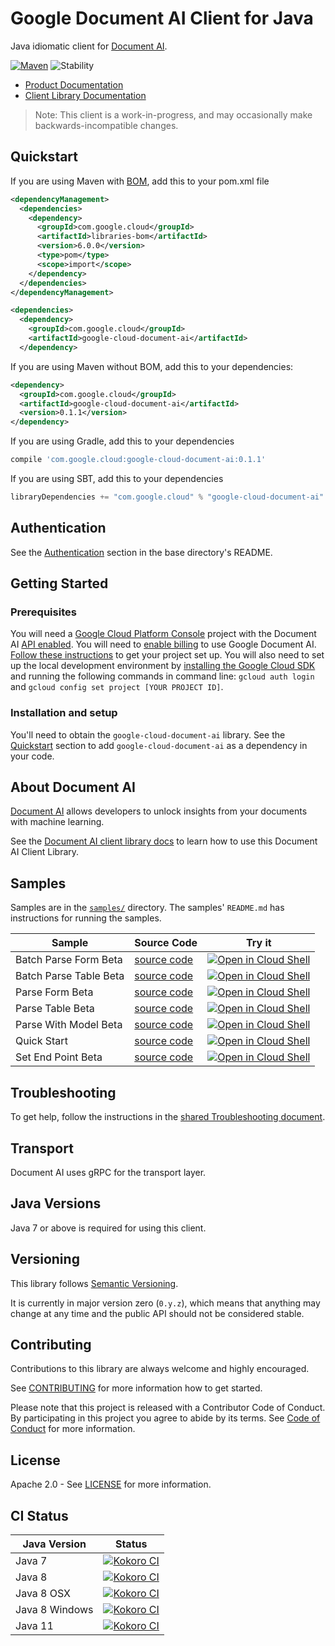 # Google Document AI Client for Java

Java idiomatic client for [Document AI][product-docs].

[![Maven][maven-version-image]][maven-version-link]
![Stability][stability-image]

- [Product Documentation][product-docs]
- [Client Library Documentation][javadocs]

> Note: This client is a work-in-progress, and may occasionally
> make backwards-incompatible changes.

## Quickstart

If you are using Maven with [BOM][libraries-bom], add this to your pom.xml file
```xml
<dependencyManagement>
  <dependencies>
    <dependency>
      <groupId>com.google.cloud</groupId>
      <artifactId>libraries-bom</artifactId>
      <version>6.0.0</version>
      <type>pom</type>
      <scope>import</scope>
    </dependency>
  </dependencies>
</dependencyManagement>

<dependencies>
  <dependency>
    <groupId>com.google.cloud</groupId>
    <artifactId>google-cloud-document-ai</artifactId>
  </dependency>

```

If you are using Maven without BOM, add this to your dependencies:

```xml
<dependency>
  <groupId>com.google.cloud</groupId>
  <artifactId>google-cloud-document-ai</artifactId>
  <version>0.1.1</version>
</dependency>

```

[//]: # ({x-version-update-start:google-cloud-document-ai:released})

If you are using Gradle, add this to your dependencies
```Groovy
compile 'com.google.cloud:google-cloud-document-ai:0.1.1'
```
If you are using SBT, add this to your dependencies
```Scala
libraryDependencies += "com.google.cloud" % "google-cloud-document-ai" % "0.1.1"
```
[//]: # ({x-version-update-end})

## Authentication

See the [Authentication][authentication] section in the base directory's README.

## Getting Started

### Prerequisites

You will need a [Google Cloud Platform Console][developer-console] project with the Document AI [API enabled][enable-api].
You will need to [enable billing][enable-billing] to use Google Document AI.
[Follow these instructions][create-project] to get your project set up. You will also need to set up the local development environment by
[installing the Google Cloud SDK][cloud-sdk] and running the following commands in command line:
`gcloud auth login` and `gcloud config set project [YOUR PROJECT ID]`.

### Installation and setup

You'll need to obtain the `google-cloud-document-ai` library.  See the [Quickstart](#quickstart) section
to add `google-cloud-document-ai` as a dependency in your code.

## About Document AI


[Document AI][product-docs] allows developers to unlock insights from your documents with machine learning.

See the [Document AI client library docs][javadocs] to learn how to
use this Document AI Client Library.





## Samples

Samples are in the [`samples/`](https://github.com/googleapis/java-document-ai/tree/master/samples) directory. The samples' `README.md`
has instructions for running the samples.

| Sample                      | Source Code                       | Try it |
| --------------------------- | --------------------------------- | ------ |
| Batch Parse Form Beta | [source code](https://github.com/googleapis/java-document-ai/blob/master/samples/snippets/src/main/java/documentai/v1beta2/BatchParseFormBeta.java) | [![Open in Cloud Shell][shell_img]](https://console.cloud.google.com/cloudshell/open?git_repo=https://github.com/googleapis/java-document-ai&page=editor&open_in_editor=samples/snippets/src/main/java/documentai/v1beta2/BatchParseFormBeta.java) |
| Batch Parse Table Beta | [source code](https://github.com/googleapis/java-document-ai/blob/master/samples/snippets/src/main/java/documentai/v1beta2/BatchParseTableBeta.java) | [![Open in Cloud Shell][shell_img]](https://console.cloud.google.com/cloudshell/open?git_repo=https://github.com/googleapis/java-document-ai&page=editor&open_in_editor=samples/snippets/src/main/java/documentai/v1beta2/BatchParseTableBeta.java) |
| Parse Form Beta | [source code](https://github.com/googleapis/java-document-ai/blob/master/samples/snippets/src/main/java/documentai/v1beta2/ParseFormBeta.java) | [![Open in Cloud Shell][shell_img]](https://console.cloud.google.com/cloudshell/open?git_repo=https://github.com/googleapis/java-document-ai&page=editor&open_in_editor=samples/snippets/src/main/java/documentai/v1beta2/ParseFormBeta.java) |
| Parse Table Beta | [source code](https://github.com/googleapis/java-document-ai/blob/master/samples/snippets/src/main/java/documentai/v1beta2/ParseTableBeta.java) | [![Open in Cloud Shell][shell_img]](https://console.cloud.google.com/cloudshell/open?git_repo=https://github.com/googleapis/java-document-ai&page=editor&open_in_editor=samples/snippets/src/main/java/documentai/v1beta2/ParseTableBeta.java) |
| Parse With Model Beta | [source code](https://github.com/googleapis/java-document-ai/blob/master/samples/snippets/src/main/java/documentai/v1beta2/ParseWithModelBeta.java) | [![Open in Cloud Shell][shell_img]](https://console.cloud.google.com/cloudshell/open?git_repo=https://github.com/googleapis/java-document-ai&page=editor&open_in_editor=samples/snippets/src/main/java/documentai/v1beta2/ParseWithModelBeta.java) |
| Quick Start | [source code](https://github.com/googleapis/java-document-ai/blob/master/samples/snippets/src/main/java/documentai/v1beta2/QuickStart.java) | [![Open in Cloud Shell][shell_img]](https://console.cloud.google.com/cloudshell/open?git_repo=https://github.com/googleapis/java-document-ai&page=editor&open_in_editor=samples/snippets/src/main/java/documentai/v1beta2/QuickStart.java) |
| Set End Point Beta | [source code](https://github.com/googleapis/java-document-ai/blob/master/samples/snippets/src/main/java/documentai/v1beta2/SetEndPointBeta.java) | [![Open in Cloud Shell][shell_img]](https://console.cloud.google.com/cloudshell/open?git_repo=https://github.com/googleapis/java-document-ai&page=editor&open_in_editor=samples/snippets/src/main/java/documentai/v1beta2/SetEndPointBeta.java) |



## Troubleshooting

To get help, follow the instructions in the [shared Troubleshooting document][troubleshooting].

## Transport

Document AI uses gRPC for the transport layer.

## Java Versions

Java 7 or above is required for using this client.

## Versioning


This library follows [Semantic Versioning](http://semver.org/).


It is currently in major version zero (``0.y.z``), which means that anything may change at any time
and the public API should not be considered stable.

## Contributing


Contributions to this library are always welcome and highly encouraged.

See [CONTRIBUTING][contributing] for more information how to get started.

Please note that this project is released with a Contributor Code of Conduct. By participating in
this project you agree to abide by its terms. See [Code of Conduct][code-of-conduct] for more
information.

## License

Apache 2.0 - See [LICENSE][license] for more information.

## CI Status

Java Version | Status
------------ | ------
Java 7 | [![Kokoro CI][kokoro-badge-image-1]][kokoro-badge-link-1]
Java 8 | [![Kokoro CI][kokoro-badge-image-2]][kokoro-badge-link-2]
Java 8 OSX | [![Kokoro CI][kokoro-badge-image-3]][kokoro-badge-link-3]
Java 8 Windows | [![Kokoro CI][kokoro-badge-image-4]][kokoro-badge-link-4]
Java 11 | [![Kokoro CI][kokoro-badge-image-5]][kokoro-badge-link-5]

[product-docs]: https://cloud.google.com/compute/docs/documentai/
[javadocs]: https://googleapis.dev/java/google-cloud-document-ai/latest/index.html
[kokoro-badge-image-1]: http://storage.googleapis.com/cloud-devrel-public/java/badges/java-document-ai/java7.svg
[kokoro-badge-link-1]: http://storage.googleapis.com/cloud-devrel-public/java/badges/java-document-ai/java7.html
[kokoro-badge-image-2]: http://storage.googleapis.com/cloud-devrel-public/java/badges/java-document-ai/java8.svg
[kokoro-badge-link-2]: http://storage.googleapis.com/cloud-devrel-public/java/badges/java-document-ai/java8.html
[kokoro-badge-image-3]: http://storage.googleapis.com/cloud-devrel-public/java/badges/java-document-ai/java8-osx.svg
[kokoro-badge-link-3]: http://storage.googleapis.com/cloud-devrel-public/java/badges/java-document-ai/java8-osx.html
[kokoro-badge-image-4]: http://storage.googleapis.com/cloud-devrel-public/java/badges/java-document-ai/java8-win.svg
[kokoro-badge-link-4]: http://storage.googleapis.com/cloud-devrel-public/java/badges/java-document-ai/java8-win.html
[kokoro-badge-image-5]: http://storage.googleapis.com/cloud-devrel-public/java/badges/java-document-ai/java11.svg
[kokoro-badge-link-5]: http://storage.googleapis.com/cloud-devrel-public/java/badges/java-document-ai/java11.html
[stability-image]: https://img.shields.io/badge/stability-beta-yellow
[maven-version-image]: https://img.shields.io/maven-central/v/com.google.cloud/google-cloud-document-ai.svg
[maven-version-link]: https://search.maven.org/search?q=g:com.google.cloud%20AND%20a:google-cloud-document-ai&core=gav
[authentication]: https://github.com/googleapis/google-cloud-java#authentication
[developer-console]: https://console.developers.google.com/
[create-project]: https://cloud.google.com/resource-manager/docs/creating-managing-projects
[cloud-sdk]: https://cloud.google.com/sdk/
[troubleshooting]: https://github.com/googleapis/google-cloud-common/blob/master/troubleshooting/readme.md#troubleshooting
[contributing]: https://github.com/googleapis/java-document-ai/blob/master/CONTRIBUTING.md
[code-of-conduct]: https://github.com/googleapis/java-document-ai/blob/master/CODE_OF_CONDUCT.md#contributor-code-of-conduct
[license]: https://github.com/googleapis/java-document-ai/blob/master/LICENSE
[enable-billing]: https://cloud.google.com/apis/docs/getting-started#enabling_billing
[enable-api]: https://console.cloud.google.com/flows/enableapi?apiid=documentai.googleapis.com
[libraries-bom]: https://github.com/GoogleCloudPlatform/cloud-opensource-java/wiki/The-Google-Cloud-Platform-Libraries-BOM
[shell_img]: https://gstatic.com/cloudssh/images/open-btn.png
